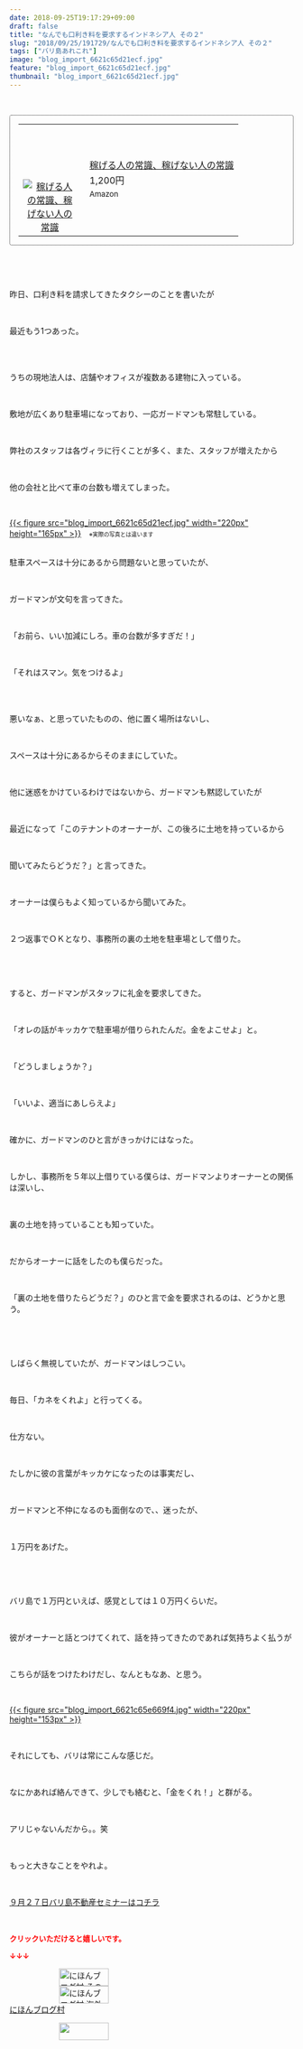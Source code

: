 ```yaml
---
date: 2018-09-25T19:17:29+09:00
draft: false
title: "なんでも口利き料を要求するインドネシア人 その２"
slug: "2018/09/25/191729/なんでも口利き料を要求するインドネシア人 その２"
tags: ["バリ島あれこれ"]
image: "blog_import_6621c65d21ecf.jpg"
feature: "blog_import_6621c65d21ecf.jpg"
thumbnail: "blog_import_6621c65d21ecf.jpg"
---
```

<p> </p><div contenteditable="false" style="padding: 15px; border-radius: 4px; border: 1px dotted currentColor; border-image: none;"><table border="0" cellpadding="0" cellspacing="0" style="margin: 0px; table-layout: fixed;" width="100%">	<tbody width="100%">		<tr>			<td aligin="center" style="vertical-align: middle;" width="95"><span style="text-align: center; display: block;"><a alt0="AmebaAffiliate" alt1="稼げる人の常識、稼げない人の常識" alt2="Amazon" alt3="https://images-fe.ssl-images-amazon.com/images/I/51Ft8zEBpkL._SL160_.jpg" alt4="1" href="4802110227?SubscriptionId=AKIAJLD6FH2TADXIQKDQ&amp;tag=amebablog-a2371184-22&amp;linkCode=xm2&amp;camp=2025&amp;creative=165953&amp;creativeASIN=4802110227" target="_blank"><img alt="稼げる人の常識、稼げない人の常識" border="0" data-img="affiliate" src="data:image/svg+xml;charset=utf-8,%3Csvg%20xmlns%3D%22http%3A%2F%2Fwww.w3.org%2F2000%2Fsvg%22%20title%3D%22Placeholder%20for%20Images%22%20role%3D%22presentation%22%20viewBox%3D%220%200%201%201%22%20%2F%3E" style="margin: 0px; vertical-align: middle; max-width: 95px;" data-src="https://images-fe.ssl-images-amazon.com/images/I/51Ft8zEBpkL._SL160_.jpg"/><noscript><img alt="稼げる人の常識、稼げない人の常識" border="0" data-img="affiliate" src="https://images-fe.ssl-images-amazon.com/images/I/51Ft8zEBpkL._SL160_.jpg" style="margin: 0px; vertical-align: middle; max-width: 95px;"></noscript></a></span></td>			<td style="line-height: 1.5; padding-left: 15px; vertical-align: middle;"><a alt0="AmebaAffiliate" alt1="稼げる人の常識、稼げない人の常識" alt2="Amazon" alt3="https://images-fe.ssl-images-amazon.com/images/I/51Ft8zEBpkL._SL160_.jpg" alt4="1" href="4802110227?SubscriptionId=AKIAJLD6FH2TADXIQKDQ&amp;tag=amebablog-a2371184-22&amp;linkCode=xm2&amp;camp=2025&amp;creative=165953&amp;creativeASIN=4802110227" target="_blank">稼げる人の常識、稼げない人の常識</a>			<div style="padding: 3px 0px;">1,200円</div>			<div style="font-size: 0.83em;">Amazon</div></td>		</tr>	</tbody></table></div><p> </p><p> </p><p>昨日、口利き料を請求してきたタクシーのことを書いたが</p><p> </p><p>最近もう1つあった。</p><p> </p><p><br/>うちの現地法人は、店舗やオフィスが複数ある建物に入っている。</p><p> </p><p>敷地が広くあり駐車場になっており、一応ガードマンも常駐している。</p><p> </p><p>弊社のスタッフは各ヴィラに行くことが多く、また、スタッフが増えたから</p><p> </p><p>他の会社と比べて車の台数も増えてしまった。</p><p> </p><p><a href="blog_import_6621c65d21ecf.jpg">{{< figure src="blog_import_6621c65d21ecf.jpg" width="220px" height="165px" >}}</a>　<span style="font-size: 0.7em;">※実際の写真とは違います</span></p><p><br/>駐車スペースは十分にあるから問題ないと思っていたが、</p><p> </p><p>ガードマンが文句を言ってきた。</p><p> </p><p>「お前ら、いい加減にしろ。車の台数が多すぎだ！」</p><p> </p><p>「それはスマン。気をつけるよ」</p><p> </p><p><br/>悪いなぁ、と思っていたものの、他に置く場所はないし、</p><p> </p><p>スペースは十分にあるからそのままにしていた。</p><p> </p><p>他に迷惑をかけているわけではないから、ガードマンも黙認していたが</p><p> </p><p>最近になって「このテナントのオーナーが、この後ろに土地を持っているから</p><p> </p><p>聞いてみたらどうだ？」と言ってきた。</p><p> </p><p>オーナーは僕らもよく知っているから聞いてみた。</p><p> </p><p>２つ返事でＯＫとなり、事務所の裏の土地を駐車場として借りた。</p><p> </p><p> </p><p>すると、ガードマンがスタッフに礼金を要求してきた。</p><p> </p><p>「オレの話がキッカケで駐車場が借りられたんだ。金をよこせよ」と。</p><p> </p><p>「どうしましょうか？」</p><p> </p><p>「いいよ、適当にあしらえよ」</p><p> </p><p>確かに、ガードマンのひと言がきっかけにはなった。</p><p> </p><p>しかし、事務所を５年以上借りている僕らは、ガードマンよりオーナーとの関係は深いし、</p><p> </p><p>裏の土地を持っていることも知っていた。</p><p> </p><p>だからオーナーに話をしたのも僕らだった。</p><p> </p><p>「裏の土地を借りたらどうだ？」のひと言で金を要求されるのは、どうかと思う。</p><p> </p><p> </p><p>しばらく無視していたが、ガードマンはしつこい。</p><p> </p><p>毎日、「カネをくれよ」と行ってくる。</p><p> </p><p>仕方ない。</p><p> </p><p>たしかに彼の言葉がキッカケになったのは事実だし、</p><p> </p><p>ガードマンと不仲になるのも面倒なので、、迷ったが、</p><p> </p><p>１万円をあげた。</p><p> </p><p> </p><p>バリ島で１万円といえば、感覚としては１０万円くらいだ。</p><p> </p><p>彼がオーナーと話とつけてくれて、話を持ってきたのであれば気持ちよく払うが</p><p> </p><p>こちらが話をつけたわけだし、なんともなあ、と思う。</p><p> </p><p><a href="blog_import_6621c65e669f4.jpg">{{< figure src="blog_import_6621c65e669f4.jpg" width="220px" height="153px" >}}</a></p><p> </p><p>それにしても、バリは常にこんな感じだ。</p><p> </p><p>なにかあれば絡んできて、少しでも絡むと、「金をくれ！」と群がる。</p><p> </p><p>アリじゃないんだから。。笑</p><p> </p><p>もっと大きなことをやれよ。</p><p> </p><p><a href="entry-12406079825.html" target="_blank">９月２７日バリ島不動産セミナーはコチラ</a></p><p> </p><p><font color="#ff0000" size="2"><strong>クリックいただけると嬉しいです。</strong></font></p><p><font color="#ff0000" size="2"><strong>↓↓↓</strong></font></p><p><a href="ranking.html?p_cid=01260127" id="&amp;blogmura_banner" target="_blank"><img alt="にほんブログ村 その他生活ブログ 不動産投資へ" border="0" height="31" src="data:image/svg+xml;charset=utf-8,%3Csvg%20xmlns%3D%22http%3A%2F%2Fwww.w3.org%2F2000%2Fsvg%22%20title%3D%22Placeholder%20for%20Images%22%20role%3D%22presentation%22%20viewBox%3D%220%200%2088%2031%22%20%2F%3E" width="88" data-src="https://img-proxy.blog-video.jp/images?url=http%3A%2F%2Flife.blogmura.com%2Fhudousantoushi%2Fimg%2Fhudousantoushi88_31.gif" style="aspect-ratio: auto 88 / 31;"/><noscript><img alt="にほんブログ村 その他生活ブログ 不動産投資へ" border="0" height="31" src="https://img-proxy.blog-video.jp/images?url=http%3A%2F%2Flife.blogmura.com%2Fhudousantoushi%2Fimg%2Fhudousantoushi88_31.gif" width="88"></noscript></a><br/><a href="ranking.html?p_cid=01260127" target="_blank"><img alt="にほんブログ村 海外生活ブログ バリ島情報へ" border="0" height="31" src="data:image/svg+xml;charset=utf-8,%3Csvg%20xmlns%3D%22http%3A%2F%2Fwww.w3.org%2F2000%2Fsvg%22%20title%3D%22Placeholder%20for%20Images%22%20role%3D%22presentation%22%20viewBox%3D%220%200%2088%2031%22%20%2F%3E" width="88" data-src="https://img-proxy.blog-video.jp/images?url=http%3A%2F%2Foverseas.blogmura.com%2Fbali%2Fimg%2Fbali88_31.gif" style="aspect-ratio: auto 88 / 31;"/><noscript><img alt="にほんブログ村 海外生活ブログ バリ島情報へ" border="0" height="31" src="https://img-proxy.blog-video.jp/images?url=http%3A%2F%2Foverseas.blogmura.com%2Fbali%2Fimg%2Fbali88_31.gif" width="88"></noscript></a><br/><a href="ranking.html?p_cid=01260127" target="_blank">にほんブログ村</a></p><p><a href="link.php?1804582" title="人気ブログランキングへ"><img border="0" height="31" src="data:image/svg+xml;charset=utf-8,%3Csvg%20xmlns%3D%22http%3A%2F%2Fwww.w3.org%2F2000%2Fsvg%22%20title%3D%22Placeholder%20for%20Images%22%20role%3D%22presentation%22%20viewBox%3D%220%200%2088%2031%22%20%2F%3E" width="88" data-src="https://blog.with2.net/img/banner/banner_22.gif" style="aspect-ratio: auto 88 / 31;"/><noscript><img border="0" height="31" src="https://blog.with2.net/img/banner/banner_22.gif" width="88"></noscript></a></p><p> </p>

